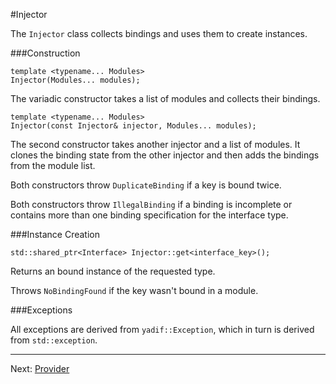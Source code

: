 #Injector

The `Injector` class collects bindings and uses them to create instances.

###Construction

```
template <typename... Modules>
Injector(Modules... modules);
```

The variadic constructor takes a list of modules and collects their bindings.


```
template <typename... Modules>
Injector(const Injector& injector, Modules... modules);
```

The second constructor takes another injector and a list of modules. It clones the binding state from the other injector and then adds the bindings from the module list.

Both constructors throw `DuplicateBinding` if a key is bound twice.

Both constructors throw `IllegalBinding` if a binding is incomplete or contains more than one  binding specification for the interface type.


###Instance Creation

```
std::shared_ptr<Interface> Injector::get<interface_key>();
```

Returns an bound instance of the requested type.

Throws `NoBindingFound` if the key wasn't bound in a module.


###Exceptions

All exceptions are derived from `yadif::Exception`, which in turn is derived from `std::exception`.

---

Next: [Provider](reference_provider.md)